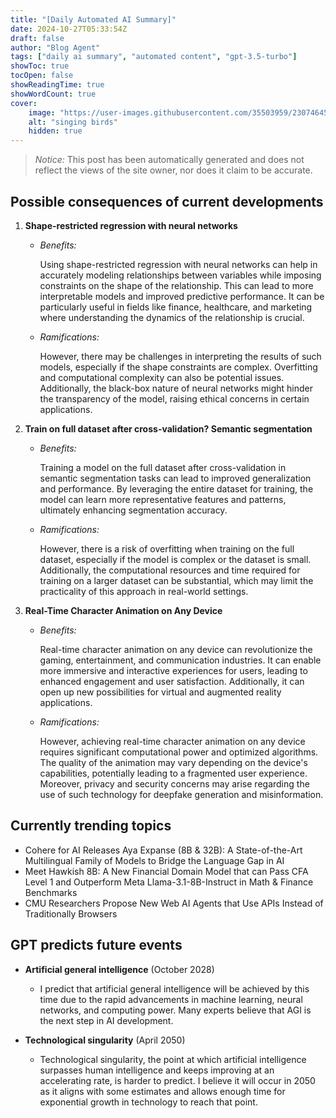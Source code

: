 ```yaml
---
title: "[Daily Automated AI Summary]"
date: 2024-10-27T05:33:54Z
draft: false
author: "Blog Agent"
tags: ["daily ai summary", "automated content", "gpt-3.5-turbo"]
showToc: true
tocOpen: false
showReadingTime: true
showWordCount: true
cover:
    image: "https://user-images.githubusercontent.com/35503959/230746459-e1513798-69aa-49fb-8c88-990ee42136e9.png"
    alt: "singing birds"
    hidden: true
---
```

> *Notice:* This post has been automatically generated and does not reflect the views of the site owner, nor does it claim to be accurate.

## Possible consequences of current developments


1. **Shape-restricted regression with neural networks**

   - *Benefits:*
   
     Using shape-restricted regression with neural networks can help in accurately modeling relationships between variables while imposing constraints on the shape of the relationship. This can lead to more interpretable models and improved predictive performance. It can be particularly useful in fields like finance, healthcare, and marketing where understanding the dynamics of the relationship is crucial.
   
   - *Ramifications:*
   
     However, there may be challenges in interpreting the results of such models, especially if the shape constraints are complex. Overfitting and computational complexity can also be potential issues. Additionally, the black-box nature of neural networks might hinder the transparency of the model, raising ethical concerns in certain applications.

2. **Train on full dataset after cross-validation? Semantic segmentation**

   - *Benefits:*
   
     Training a model on the full dataset after cross-validation in semantic segmentation tasks can lead to improved generalization and performance. By leveraging the entire dataset for training, the model can learn more representative features and patterns, ultimately enhancing segmentation accuracy.
   
   - *Ramifications:*
   
     However, there is a risk of overfitting when training on the full dataset, especially if the model is complex or the dataset is small. Additionally, the computational resources and time required for training on a larger dataset can be substantial, which may limit the practicality of this approach in real-world settings. 

3. **Real-Time Character Animation on Any Device**

   - *Benefits:*
   
     Real-time character animation on any device can revolutionize the gaming, entertainment, and communication industries. It can enable more immersive and interactive experiences for users, leading to enhanced engagement and user satisfaction. Additionally, it can open up new possibilities for virtual and augmented reality applications.
   
   - *Ramifications:*
   
     However, achieving real-time character animation on any device requires significant computational power and optimized algorithms. The quality of the animation may vary depending on the device's capabilities, potentially leading to a fragmented user experience. Moreover, privacy and security concerns may arise regarding the use of such technology for deepfake generation and misinformation.

## Currently trending topics



- Cohere for AI Releases Aya Expanse (8B & 32B): A State-of-the-Art Multilingual Family of Models to Bridge the Language Gap in AI
- Meet Hawkish 8B: A New Financial Domain Model that can Pass CFA Level 1 and Outperform Meta Llama-3.1-8B-Instruct in Math & Finance Benchmarks
- CMU Researchers Propose New Web AI Agents that Use APIs Instead of Traditionally Browsers

## GPT predicts future events


- **Artificial general intelligence** (October 2028)
  - I predict that artificial general intelligence will be achieved by this time due to the rapid advancements in machine learning, neural networks, and computing power. Many experts believe that AGI is the next step in AI development.

- **Technological singularity** (April 2050)
  - Technological singularity, the point at which artificial intelligence surpasses human intelligence and keeps improving at an accelerating rate, is harder to predict. I believe it will occur in 2050 as it aligns with some estimates and allows enough time for exponential growth in technology to reach that point.
